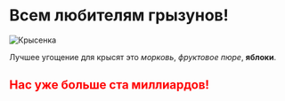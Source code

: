 # Всем любителям грызунов!

![Крысенка](https://dez-a.ru/sites/default/files/2021-09/stattya-big-blog-4-photo-1-min.jpg)

Лучшее угощение для крысят это *морковь*, _фруктовое пюре_, __яблоки__. 

## <span style='color: red;'>Нас уже больше ста миллиардов!</span>
